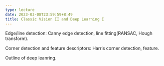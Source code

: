 ```yaml
---
type: lecture
date: 2023-03-08T23:59:59+8:49
title: Classic Vision II and Deep Learning I
---
```

Edge/line detection: Canny edge detection, line fitting(RANSAC, Hough transform). 

Corner detection and feature descriptors: Harris corner detection, feature. 

Outline of deep leanring.
